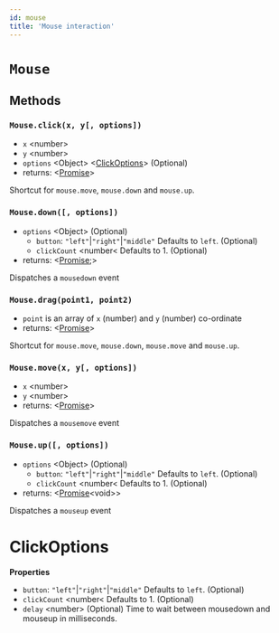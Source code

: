 ```yaml
---
id: mouse
title: 'Mouse interaction'
---
```

# `Mouse`

## Methods
### `Mouse.click(x, y[, options])`
* `x` &lt;number&gt;   
* `y` &lt;number&gt;   
* `options` &lt;Object&gt; &lt;[ClickOptions]&gt; (Optional) 
* returns: &lt;[Promise]&gt; 

Shortcut for `mouse.move`, `mouse.down` and `mouse.up`.

### `Mouse.down([, options])`
* `options` &lt;Object&gt; (Optional)
  * `button`: `"left"`|`"right"`|`"middle"` Defaults to `left`. (Optional)     
  * `clickCount` &lt;number&lt; Defaults to 1. (Optional) 
* returns: &lt;[Promise];&gt; 

Dispatches a `mousedown` event

### `Mouse.drag(point1, point2)`
* `point` is an array of `x` (number) and `y` (number) co-ordinate   
* returns: &lt;[Promise]&gt; 

Shortcut for `mouse.move`, `mouse.down`, `mouse.move` and `mouse.up`.

### `Mouse.move(x, y[, options])`
* `x` &lt;number&gt;   
* `y` &lt;number&gt;    
* returns: &lt;[Promise]&gt; 

Dispatches a `mousemove` event

### `Mouse.up([, options])`
* `options` &lt;Object&gt; (Optional)
  * `button`: `"left"`|`"right"`|`"middle"` Defaults to `left`. (Optional)     
  * `clickCount` &lt;number&lt; Defaults to 1. (Optional)      
* returns: &lt;[Promise]&lt;void&gt;&gt; 

Dispatches a `mouseup` event


# ClickOptions
**Properties**
* `button`: `"left"`|`"right"`|`"middle"` Defaults to `left`. (Optional)     
* `clickCount` &lt;number&lt; Defaults to 1.  (Optional)     
* `delay` &lt;number&gt; (Optional) Time to wait between mousedown and mouseup in milliseconds.  


[ClickOptions]: #clickoptions
[Promise]: https://developer.mozilla.org/en-US/docs/Web/JavaScript/Reference/Global_Objects/Promise
